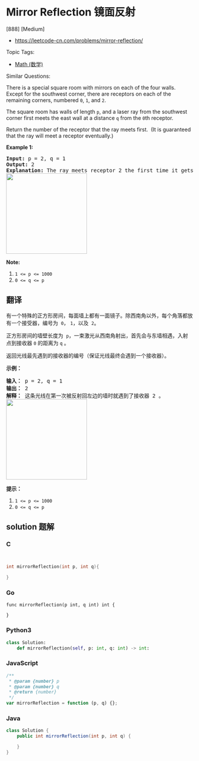 # Mirror Reflection 镜面反射

[888] [Medium]

- https://leetcode-cn.com/problems/mirror-reflection/

Topic Tags:

- [Math (数学)](https://leetcode-cn.com/tag/math/)

Similar Questions:

There is a special square room with mirrors on each of the four walls.  Except for the southwest corner, there are receptors on each of the remaining corners, numbered `0`, `1`, and `2`.

The square room has walls of length `p`, and a laser ray from the southwest corner first meets the east wall at a distance `q` from the `0`th receptor.

Return the number of the receptor that the ray meets first.  (It is guaranteed that the ray will meet a receptor eventually.)

**Example 1:**

<pre><strong>Input: </strong>p = <span id="example-input-1-1">2</span>, q = <span id="example-input-1-2">1</span>
<strong>Output: </strong><span id="example-output-1">2</span>
<strong>Explanation: </strong>The ray meets receptor 2 the first time it gets reflected back to the left wall.
<img alt="" src="https://s3-lc-upload.s3.amazonaws.com/uploads/2018/06/18/reflection.png" style="width: 218px; height: 217px;">
</pre>

**Note:**

1.  `1 <= p <= 1000`
2.  `0 <= q <= p`

## 翻译

有一个特殊的正方形房间，每面墙上都有一面镜子。除西南角以外，每个角落都放有一个接受器，编号为  `0`， `1`，以及  `2`。

正方形房间的墙壁长度为  `p`，一束激光从西南角射出，首先会与东墙相遇，入射点到接收器 `0` 的距离为 `q` 。

返回光线最先遇到的接收器的编号（保证光线最终会遇到一个接收器）。

**示例：**

<pre><strong>输入： </strong>p = 2, q = 1
<strong>输出： </strong>2
<strong>解释： </strong>这条光线在第一次被反射回左边的墙时就遇到了接收器 2 。
<img alt="" src="https://ibb.co/mYSFJT"><img alt="" src="https://aliyun-lc-upload.oss-cn-hangzhou.aliyuncs.com/aliyun-lc-upload/uploads/2018/06/22/reflection.png" style="height: 217px; width: 218px;"></pre>

**提示：**

1.  `1 <= p <= 1000`
2.  `0 <= q <= p`

## solution 题解

### C

```c


int mirrorReflection(int p, int q){

}
```

### Go

```golang
func mirrorReflection(p int, q int) int {

}
```

### Python3

```python
class Solution:
    def mirrorReflection(self, p: int, q: int) -> int:
```

### JavaScript

```javascript
/**
 * @param {number} p
 * @param {number} q
 * @return {number}
 */
var mirrorReflection = function (p, q) {};
```

### Java

```java
class Solution {
    public int mirrorReflection(int p, int q) {

    }
}
```
